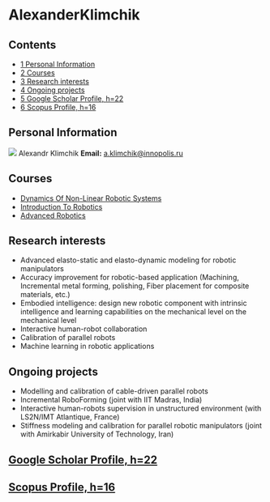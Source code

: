 






AlexanderKlimchik
=================






Contents
--------


* [1 Personal Information](#Personal_Information)
* [2 Courses](#Courses)
* [3 Research interests](#Research_interests)
* [4 Ongoing projects](#Ongoing_projects)
* [5 Google Scholar Profile, h=22](#Google_Scholar_Profile.2C_h.3D22)
* [6 Scopus Profile, h=16](#Scopus_Profile.2C_h.3D16)



Personal Information
--------------------


[![](/img_auth.php/9/9f/Klimchik.jpg)](/index.php/File:Klimchik.jpg) Alexandr Klimchik
 **Email:** a.klimchik@innopolis.ru



Courses
-------


* [Dynamics Of Non-Linear Robotic Systems](https://eduwiki.innopolis.university/index.php/MSc:DynamicsOfNonLinearRoboticSystems)
* [Introduction To Robotics](https://eduwiki.innopolis.university/index.php/BSc:IntroductionToRobotics)
* [Advanced Robotics](https://eduwiki.innopolis.university/index.php/MSc:AdvancedRobotics)


Research interests
------------------


* Advanced elasto-static and elasto-dynamic modeling for robotic manipulators
* Accuracy improvement for robotic-based application (Machining, Incremental metal forming, polishing, Fiber placement for composite materials, etc.)
* Embodied intelligence: design new robotic component with intrinsic intelligence and learning capabilities on the mechanical level on the mechanical level
* Interactive human-robot collaboration
* Calibration of parallel robots
* Machine learning in robotic applications


Ongoing projects
----------------


* Modelling and calibration of cable-driven parallel robots
* Incremental RoboForming (joint with IIT Madras, India)
* Interactive human-robots supervision in unstructured environment (with LS2N/IMT Atlantique, France)
* Stiffness modeling and calibration for parallel robotic manipulators (joint with Amirkabir University of Technology, Iran)


[Google Scholar Profile, h=22](https://scholar.google.com/citations?user=KLpMBj0AAAAJ&hl=en&oi=ao)
--------------------------------------------------------------------------------------------------


[Scopus Profile, h=16](https://www.scopus.com/authid/detail.uri?authorId=37016245900)
-------------------------------------------------------------------------------------










